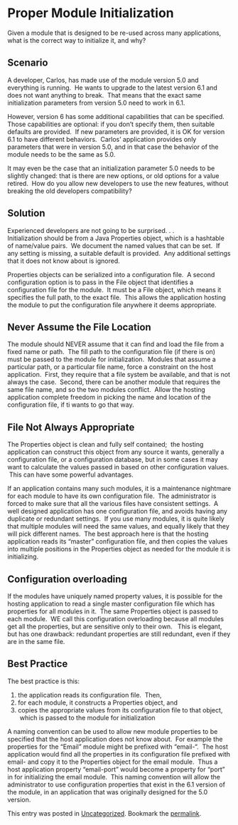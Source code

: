 #  Proper Module Initialization

Given a module that is designed to be re-used across many applications, what is the correct way to initialize it, and why?

## Scenario

A developer, Carlos, has made use of the module version 5.0 and everything is running.  He wants to upgrade to the latest version 6.1 and does not want anything to break.  That means that the exact same initialization parameters from version 5.0 need to work in 6.1.  

However, version 6 has some additional capabilities that can be specified.  Those capabilities are optional: if you don’t specify them, then suitable defaults are provided.  If new parameters are provided, it is OK for version 6.1 to have different behaviors.  Carlos’ application provides only parameters that were in version 5.0, and in that case the behavior of the module needs to be the same as 5.0.  

It may even be the case that an initialization parameter 5.0 needs to be slightly changed: that is there are new options, or old options for a value retired.  How do you allow new developers to use the new features, without breaking the old developers compatibility?

## Solution

Experienced developers are not going to be surprised. . .  
Initialization should be from a Java Properties object, which is a hashtable of name/value pairs.  We document the named values that can be set.  If any setting is missing, a suitable default is provided.  Any additional settings that it does not know about is ignored.  

Properties objects can be serialized into a configuration file.  A second configuration option is to pass in the File object that identifies a configuration file for the module.  It must be a File object, which means it specifies the full path, to the exact file.  This allows the application hosting the module to put the configuration file anywhere it deems appropriate.

## Never Assume the File Location

The module should NEVER assume that it can find and load the file from a fixed name or path.  The fill path to the configuration file (if there is on) must be passed to the module for initialization.  Modules that assume a particular path, or a particular file name, force a constraint on the host application.  First, they require that a file system be available, and that is not always the case.  Second, there can be another module that requires the same file name, and so the two modules conflict.  Allow the hosting application complete freedom in picking the name and location of the configuration file, if ti wants to go that way.

## File Not Always Appropriate

The Properties object is clean and fully self contained;  the hosting application can construct this object from any source it wants, generally a configuration file, or a configuration database, but in some cases it may want to calculate the values passed in based on other configuration values.  This can have some powerful advantages.  

If an application contains many such modules, it is a maintenance nightmare for each module to have its own configuration file.  The administrator is forced to make sure that all the various files have consistent settings.  A well designed application has one configuration file, and avoids having any duplicate or redundant settings.  If you use many modules, it is quite likely that multiple modules will need the same values, and equally likely that they will pick different names.  The best approach here is that the hosting application reads its “master” configuration file, and then copies the values into multiple positions in the Properties object as needed for the module it is initializing.

## Configuration overloading

If the modules have uniquely named property values, it is possible for the hosting application to read a single master configuration file which has properties for all modules in it.  The same Properties object is passed to each module.  WE call this configuration overloading because all modules get all the properties, but are sensitive only to their own.   This is elegant, but has one drawback: redundant properties are still redundant, even if they are in the same file.

## Best Practice

The best practice is this:

1.  the application reads its configuration file.  Then,
2.  for each module, it constructs a Properties object, and
3.  copies the appropriate values from its configuration file to that object,  which is passed to the module for initialization

A naming convention can be used to allow new module properties to be specified that the host application does not know about.  For example the properties for the “Email” module might be prefixed with “email-“.  The host application would find all the properties in its configuration file prefixed with email- and copy it to the Properties object for the email module.  Thus a host application property “email-port” would become a property for “port” in for initializing the email module.  This naming convention will allow the administrator to use configuration properties that exist in the 6.1 version of the module, in an application that was originally designed for the 5.0 version.

This entry was posted in [Uncategorized](https://agiletribe.purplehillsbooks.com/category/uncategorized/). Bookmark the [permalink](https://agiletribe.purplehillsbooks.com/2012/10/14/proper-module-initialization/ "Permalink to Proper Module Initialization").
